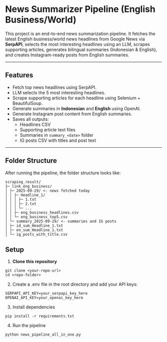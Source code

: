 # News Summarizer Pipeline (English Business/World)

This project is an end-to-end news summarization pipeline. It fetches the latest English business/world news headlines from Google News via **SerpAPI**, selects the most interesting headlines using an LLM, scrapes supporting articles, generates bilingual summaries (Indonesian & English), and creates Instagram-ready posts from English summaries.

---

## Features

- Fetch top news headlines using SerpAPI.
- LLM selects the 5 most interesting headlines.
- Scrape supporting articles for each headline using Selenium + BeautifulSoup.
- Generate summaries in **Indonesian** and **English** using OpenAI.
- Generate Instagram post content from English summaries.
- Saves all outputs:
  - Headlines CSV
  - Supporting article text files
  - Summaries in `summary_<date>` folder
  - IG posts CSV with titles and post text

---

## Folder Structure

After running the pipeline, the folder structure looks like:
```
scraping_result/
├─ link_eng_business/
│ ├─ 2025-09-29/ <- news fetched today
│ │ ├─ Headline_1/
│ │ │ ├─ 1.txt
│ │ │ ├─ 2.txt
│ │ │ └─ ...
│ │ ├─ eng_business_headlines.csv
│ │ └─ eng_business_top5.csv
│ └─ summary_2025-09-29/ <- summaries and IG posts
│ ├─ id_sum_Headline_1.txt
│ ├─ en_sum_Headline_1.txt
│ └─ ig_posts_with_title.csv
```

## Setup

1. **Clone this repository**

```
git clone <your-repo-url>
cd <repo-folder>
```

2. Create a .env file in the root directory and add your API keys:

```
SERPAPI_API_KEY=your_serpapi_key_here
OPENAI_API_KEY=your_openai_key_here
```

3. Install dependencies
```
pip install -r requirements.txt
```
4. Run the pipeline
```
python news_pipeline_all_in_one.py
```
